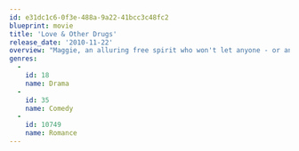 ```yaml
---
id: e31dc1c6-0f3e-488a-9a22-41bcc3c48fc2
blueprint: movie
title: 'Love & Other Drugs'
release_date: '2010-11-22'
overview: "Maggie, an alluring free spirit who won't let anyone - or anything - tie her down. But she meets her match in Jamie, whose relentless and nearly infallible charm serve him well with the ladies and in the cutthroat world of pharmaceutical sales. Maggie and Jamie's evolving relationship takes them both by surprise, as they find themselves under the influence of the ultimate drug: love."
genres:
  -
    id: 18
    name: Drama
  -
    id: 35
    name: Comedy
  -
    id: 10749
    name: Romance
---
```

